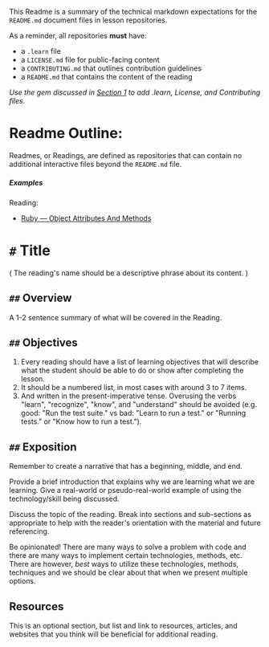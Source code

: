 This Readme is a summary of the technical markdown expectations for the
`README.md` document files in lesson repositories.

As a reminder, all repositories **must** have:

* a `.learn` file
* a `LICENSE.md` file for public-facing content
* a `CONTRIBUTING.md` that outlines contribution guidelines
* a `README.md` that contains the content of the reading

*Use the gem discussed in [Section 1](/overview.md) to add .learn, License, and Contributing files.*

# Readme Outline:

Readmes, or Readings, are defined as repositories that can contain no
additional interactive files beyond the `README.md` file.

##### Examples

Reading:

  * [Ruby — Object Attributes And Methods][example]

# `#` Title

( The reading's name should be a descriptive phrase about its content. )

## `##` Overview

A 1-2 sentence summary of what will be covered in the Reading.

## `##` Objectives

1. Every reading should have a list of learning objectives that will describe
   what the student should be able to do or show after completing the lesson.
2. It should be a numbered list, in most cases with around 3 to 7 items.
3. And written in the present-imperative tense. Overusing the verbs "learn",
   "recognize", "know", and "understand" should be avoided (e.g. good: "Run
   the test suite." vs bad: "Learn to run a test." or "Running tests." or "Know
   how to run a test.").

## `##` Exposition

Remember to create a narrative that has a beginning, middle, and end.

Provide a brief introduction that explains why we are learning what we are
learning. Give a real-world or pseudo-real-world example of using the
technology/skill being discussed.

Discuss the topic of the reading. Break into sections and sub-sections as
appropriate to help with the reader's orientation with the material and future
referencing.

Be opinionated! There are many ways to solve a problem with code and there are
many ways to implement certain technologies, methods, etc. There are however,
*best* ways to utilize these technologies, methods, techniques and we should be
clear about that when we present multiple options.

## Resources

This is an optional section, but list and link to resources, articles, and
websites that you think will be beneficial for additional reading.

[example]: https://github.com/learn-co-curriculum/ruby-object-attrs-readme
